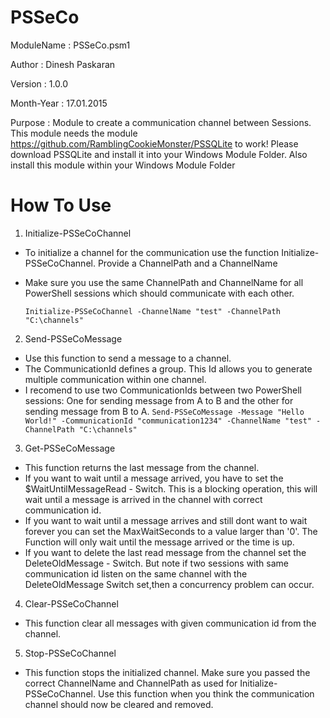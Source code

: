 # PSSeCo

 ModuleName		:	PSSeCo.psm1
 
 Author			:	Dinesh Paskaran 
 
 Version		:	1.0.0
 
 Month-Year		:	17.01.2015
 
 Purpose		:	Module to create a communication channel between 
 					Sessions.
					This module needs the module 
					https://github.com/RamblingCookieMonster/PSSQLite
					to work! 
					Please download PSSQLite and install it into your Windows Module Folder.
					Also install this module within your Windows  Module Folder

# How To Use
1. Initialize-PSSeCoChannel
 * To initialize a channel for the communication use the function Initialize-PSSeCoChannel. Provide a ChannelPath and a ChannelName
 * Make sure you use the same ChannelPath and ChannelName for all PowerShell sessions which should communicate with each other.
 
    `Initialize-PSSeCoChannel -ChannelName "test" -ChannelPath "C:\channels"`
 
2. Send-PSSeCoMessage
 * Use this function to send a message to a channel.
 * The CommunicationId defines a group. This Id allows you to generate multiple communication within one channel. 
 * I recomend to use two CommunicationIds between two PowerShell sessions: One for sending message from A to B and the other for sending message from B to A.
    `Send-PSSeCoMessage -Message "Hello World!" -CommunicationId "communication1234" -ChannelName "test" -ChannelPath "C:\channels"`
3. Get-PSSeCoMessage
 * This function returns the last message from the channel.
 * If you want to wait until a message arrived, you have to set
 the $WaitUntilMessageRead - Switch. This is a blocking operation,
 this will wait until a message is arrived in the channel with 
 correct communication id. 
 * If you want to wait until a message arrives and still dont want to wait forever you can set the MaxWaitSeconds to a value larger than '0'. The Function will only wait until the message arrived or the time is up.
 * If you want to delete the last read message from the channel set the DeleteOldMessage - Switch. But note if two sessions with same communication id listen on the same channel with the DeleteOldMessage Switch set,then a concurrency problem can occur.
      
4. Clear-PSSeCoChannel
 * This function clear all messages with given communication id from the channel. 
     
5.  Stop-PSSeCoChannel
 * This function stops the initialized channel. Make sure you passed the correct ChannelName and ChannelPath as used for Initialize-PSSeCoChannel. Use this function when you think the communication channel should now be cleared and removed.

